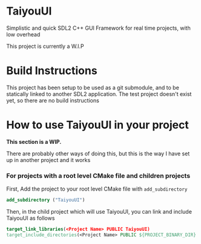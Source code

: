 # TaiyouUI
Simplistic and quick SDL2 C++ GUI Framework for real time projects, with low overhead

This project is currently a W.I.P

# Build Instructions
This project has been setup to be used as a git submodule, and to be statically linked to another SDL2 application. The test project doesn't exist yet, so there are no build instructions

# How to use TaiyouUI in your project
**This section is a WIP.**

There are probably other ways of doing this, but this is the way I have set up in another project and it works

### For projects with a root level CMake file and children projects
First, Add the project to your root level CMake file with ``add_subdirectory``
```CMake
add_subdirectory ("TaiyouUI")
```

Then, in the child project which will use TaiyouUI, you can link and include TaiyouUI as follows
```CMake
target_link_libraries(<Project Name> PUBLIC TaiyouUI)
target_include_directories(<Project Name> PUBLIC ${PROJECT_BINARY_DIR} ${PROJECT_SOURCE_DIR}/TaiyouUI)
```